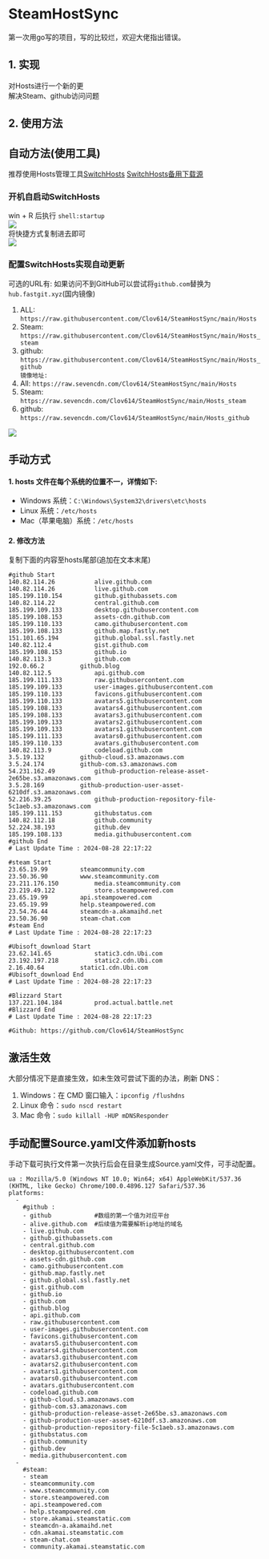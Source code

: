 # SteamHostSync
第一次用go写的项目，写的比较烂，欢迎大佬指出错误。

## 1. 实现
对Hosts进行一个新的更  
解决Steam、github访问问题

## 2. 使用方法
## 自动方法(使用工具)
推荐使用Hosts管理工具[SwitchHosts](https://github.com/oldj/SwitchHosts) 
[SwitchHosts备用下载源](https://nas.iaimi.info/s/nT5pb8jMQp32QwB)
### 开机自启动SwitchHosts
win + R 后执行 `shell:startup`    
![](/img/1.png)  
将快捷方式复制进去即可  
![](/img/2.png)  
### 配置SwitchHosts实现自动更新  
可选的URL有:
如果访问不到GitHub可以尝试将`github.com`替换为`hub.fastgit.xyz`(国内镜像)
1. ALL: `https://raw.githubusercontent.com/Clov614/SteamHostSync/main/Hosts`  
2. Steam: `https://raw.githubusercontent.com/Clov614/SteamHostSync/main/Hosts_steam`  
3. github: `https://raw.githubusercontent.com/Clov614/SteamHostSync/main/Hosts_github`    
`镜像地址:`
4. All: `https://raw.sevencdn.com/Clov614/SteamHostSync/main/Hosts`  
5. Steam: `https://raw.sevencdn.com/Clov614/SteamHostSync/main/Hosts_steam`  
6. github: `https://raw.sevencdn.com/Clov614/SteamHostSync/main/Hosts_github`  

![](/img/3.png)

## 手动方式
#### 1. hosts 文件在每个系统的位置不一，详情如下:
- Windows 系统：`C:\Windows\System32\drivers\etc\hosts`
- Linux 系统：`/etc/hosts`
- Mac（苹果电脑）系统：`/etc/hosts`

#### 2. 修改方法
复制下面的内容至hosts尾部(追加在文本末尾)

```
#github Start
140.82.114.26			alive.github.com
140.82.114.26			live.github.com
185.199.110.154			github.githubassets.com
140.82.114.22			central.github.com
185.199.109.133			desktop.githubusercontent.com
185.199.108.153			assets-cdn.github.com
185.199.110.133			camo.githubusercontent.com
185.199.108.133			github.map.fastly.net
151.101.65.194			github.global.ssl.fastly.net
140.82.112.4			gist.github.com
185.199.108.153			github.io
140.82.113.3			github.com
192.0.66.2			github.blog
140.82.112.5			api.github.com
185.199.111.133			raw.githubusercontent.com
185.199.109.133			user-images.githubusercontent.com
185.199.110.133			favicons.githubusercontent.com
185.199.110.133			avatars5.githubusercontent.com
185.199.108.133			avatars4.githubusercontent.com
185.199.108.133			avatars3.githubusercontent.com
185.199.109.133			avatars2.githubusercontent.com
185.199.109.133			avatars1.githubusercontent.com
185.199.111.133			avatars0.githubusercontent.com
185.199.110.133			avatars.githubusercontent.com
140.82.113.9			codeload.github.com
3.5.19.132			github-cloud.s3.amazonaws.com
3.5.24.174			github-com.s3.amazonaws.com
54.231.162.49			github-production-release-asset-2e65be.s3.amazonaws.com
3.5.28.169			github-production-user-asset-6210df.s3.amazonaws.com
52.216.39.25			github-production-repository-file-5c1aeb.s3.amazonaws.com
185.199.111.153			githubstatus.com
140.82.112.18			github.community
52.224.38.193			github.dev
185.199.108.133			media.githubusercontent.com
#github End
# Last Update Time : 2024-08-28 22:17:22 

#steam Start
23.65.19.99			steamcommunity.com
23.50.36.90			www.steamcommunity.com
23.211.176.150			media.steamcommunity.com
23.219.49.122			store.steampowered.com
23.65.19.99			api.steampowered.com
23.65.19.99			help.steampowered.com
23.54.76.44			steamcdn-a.akamaihd.net
23.50.36.90			steam-chat.com
#steam End
# Last Update Time : 2024-08-28 22:17:23 

#Ubisoft_download Start
23.62.141.65			static3.cdn.Ubi.com
23.192.197.218			static2.cdn.Ubi.com
2.16.40.64			static1.cdn.Ubi.com
#Ubisoft_download End
# Last Update Time : 2024-08-28 22:17:23 

#Blizzard Start
137.221.104.184			prod.actual.battle.net
#Blizzard End
# Last Update Time : 2024-08-28 22:17:23 

#Github: https://github.com/Clov614/SteamHostSync

```

## 激活生效
大部分情况下是直接生效，如未生效可尝试下面的办法，刷新 DNS：
1. Windows：在 CMD 窗口输入：`ipconfig /flushdns`
2. Linux 命令：`sudo nscd restart`
3. Mac 命令：`sudo killall -HUP mDNSResponder`  

## 手动配置Source.yaml文件添加新hosts  
手动下载可执行文件第一次执行后会在目录生成Source.yaml文件，可手动配置。  

```
ua : Mozilla/5.0 (Windows NT 10.0; Win64; x64) AppleWebKit/537.36 (KHTML, like Gecko) Chrome/100.0.4896.127 Safari/537.36
platforms:
  -
    #github :
    - github            #数组的第一个值为对应平台
    - alive.github.com  #后续值为需要解析ip地址的域名
    - live.github.com
    - github.githubassets.com
    - central.github.com
    - desktop.githubusercontent.com
    - assets-cdn.github.com
    - camo.githubusercontent.com
    - github.map.fastly.net
    - github.global.ssl.fastly.net
    - gist.github.com
    - github.io
    - github.com
    - github.blog
    - api.github.com
    - raw.githubusercontent.com
    - user-images.githubusercontent.com
    - favicons.githubusercontent.com
    - avatars5.githubusercontent.com
    - avatars4.githubusercontent.com
    - avatars3.githubusercontent.com
    - avatars2.githubusercontent.com
    - avatars1.githubusercontent.com
    - avatars0.githubusercontent.com
    - avatars.githubusercontent.com
    - codeload.github.com
    - github-cloud.s3.amazonaws.com
    - github-com.s3.amazonaws.com
    - github-production-release-asset-2e65be.s3.amazonaws.com
    - github-production-user-asset-6210df.s3.amazonaws.com
    - github-production-repository-file-5c1aeb.s3.amazonaws.com
    - githubstatus.com
    - github.community
    - github.dev
    - media.githubusercontent.com
  -
    #steam:
    - steam
    - steamcommunity.com
    - www.steamcommunity.com
    - store.steampowered.com
    - api.steampowered.com
    - help.steampowered.com
    - store.akamai.steamstatic.com
    - steamcdn-a.akamaihd.net
    - cdn.akamai.steamstatic.com
    - steam-chat.com
    - community.akamai.steamstatic.com
```
